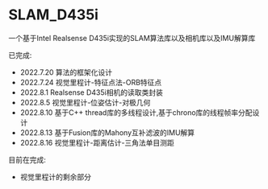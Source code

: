 # SLAM_D435i
一个基于Intel Realsense D435i实现的SLAM算法库以及相机库以及IMU解算库

已完成: 
- 2022.7.20 算法的框架化设计
- 2022.7.24 视觉里程计-特征点法-ORB特征点
- 2022.8.1 Realsense D435i相机的读取类封装
- 2022.8.5 视觉里程计-位姿估计-对极几何
- 2022.8.10 基于C++ thread库的多线程设计,基于chrono库的线程帧率分配设计
- 2022.8.13 基于Fusion库的Mahony互补滤波的IMU解算
- 2022.8.16 视觉里程计-距离估计-三角法单目测距

目前在完成:
- 视觉里程计的剩余部分